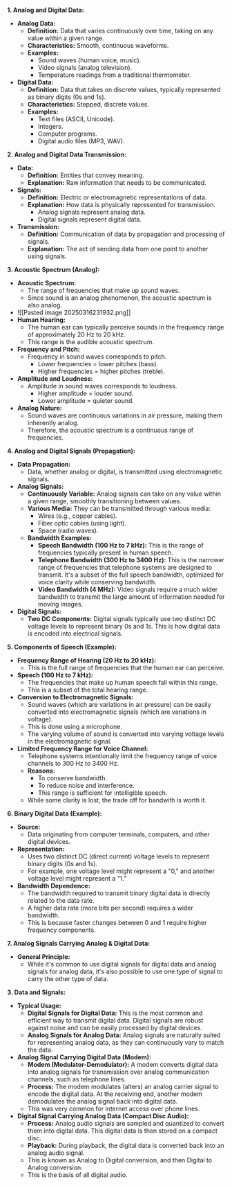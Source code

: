 **1. Analog and Digital Data:**
- **Analog Data:**
    - **Definition:** Data that varies continuously over time, taking on any value within a given range.
    - **Characteristics:** Smooth, continuous waveforms.
    - **Examples:**
        - Sound waves (human voice, music).
        - Video signals (analog television).
        - Temperature readings from a traditional thermometer.
- **Digital Data:**
    - **Definition:** Data that takes on discrete values, typically represented as binary digits (0s and 1s).
    - **Characteristics:** Stepped, discrete values.
    - **Examples:**
        - Text files (ASCII, Unicode).
        - Integers.
        - Computer programs.
        - Digital audio files (MP3, WAV).

**2. Analog and Digital Data Transmission:**
- **Data:**
    - **Definition:** Entities that convey meaning.
    - **Explanation:** Raw information that needs to be communicated.
- **Signals:**
    - **Definition:** Electric or electromagnetic representations of data.
    - **Explanation:** How data is physically represented for transmission.
        - Analog signals represent analog data.
        - Digital signals represent digital data.
- **Transmission:**
    - **Definition:** Communication of data by propagation and processing of signals.
    - **Explanation:** The act of sending data from one point to another using signals.

**3. Acoustic Spectrum (Analog):**
- **Acoustic Spectrum:**
    - The range of frequencies that make up sound waves.
    - Since sound is an analog phenomenon, the acoustic spectrum is also analog.
- ![[Pasted image 20250316231932.png]]
- **Human Hearing:**
    - The human ear can typically perceive sounds in the frequency range of approximately 20 Hz to 20 kHz.
    - This range is the audible acoustic spectrum.
- **Frequency and Pitch:**
    - Frequency in sound waves corresponds to pitch.
        - Lower frequencies = lower pitches (bass).
        - Higher frequencies = higher pitches (treble).
- **Amplitude and Loudness:**
    - Amplitude in sound waves corresponds to loudness.
        - Higher amplitude = louder sound.
        - Lower amplitude = quieter sound.
- **Analog Nature:**
    - Sound waves are continuous variations in air pressure, making them inherently analog.
    - Therefore, the acoustic spectrum is a continuous range of frequencies.


**4. Analog and Digital Signals (Propagation):**
- **Data Propagation:**
    - Data, whether analog or digital, is transmitted using electromagnetic signals.
- **Analog Signals:**
    - **Continuously Variable:** Analog signals can take on any value within a given range, smoothly transitioning between values.
    - **Various Media:** They can be transmitted through various media:
        - Wires (e.g., copper cables).
        - Fiber optic cables (using light).
        - Space (radio waves).
    - **Bandwidth Examples:**
        - **Speech Bandwidth (100 Hz to 7 kHz):** This is the range of frequencies typically present in human speech.
        - **Telephone Bandwidth (300 Hz to 3400 Hz):** This is the narrower range of frequencies that telephone systems are designed to transmit. It's a subset of the full speech bandwidth, optimized for voice clarity while conserving bandwidth.
        - **Video Bandwidth (4 MHz):** Video signals require a much wider bandwidth to transmit the large amount of information needed for moving images.
- **Digital Signals:**
    - **Two DC Components:** Digital signals typically use two distinct DC voltage levels to represent binary 0s and 1s. This is how digital data is encoded into electrical signals.

**5. Components of Speech (Example):**
- **Frequency Range of Hearing (20 Hz to 20 kHz):**
    - This is the full range of frequencies that the human ear can perceive.
- **Speech (100 Hz to 7 kHz):**
    - The frequencies that make up human speech fall within this range.
    - This is a subset of the total hearing range.
- **Conversion to Electromagnetic Signals:**
    - Sound waves (which are variations in air pressure) can be easily converted into electromagnetic signals (which are variations in voltage).
    - This is done using a microphone.
    - The varying volume of sound is converted into varying voltage levels in the electromagnetic signal.
- **Limited Frequency Range for Voice Channel:**
    - Telephone systems intentionally limit the frequency range of voice channels to 300 Hz to 3400 Hz.
    - **Reasons:**
        - To conserve bandwidth.
        - To reduce noise and interference.
        - This range is sufficient for intelligible speech.
    - While some clarity is lost, the trade off for bandwith is worth it.

**6. Binary Digital Data (Example):**
- **Source:**
    - Data originating from computer terminals, computers, and other digital devices.
- **Representation:**
    - Uses two distinct DC (direct current) voltage levels to represent binary digits (0s and 1s).
    - For example, one voltage level might represent a "0," and another voltage level might represent a "1."
- **Bandwidth Dependence:**
    - The bandwidth required to transmit binary digital data is directly related to the data rate.
    - A higher data rate (more bits per second) requires a wider bandwidth.
    - This is because faster changes between 0 and 1 require higher frequency components.

**7. Analog Signals Carrying Analog & Digital Data:**
- **General Principle:**
    - While it's common to use digital signals for digital data and analog signals for analog data, it's also possible to use one type of signal to carry the other type of data.

**3. Data and Signals:**
- **Typical Usage:**
    - **Digital Signals for Digital Data:** This is the most common and efficient way to transmit digital data. Digital signals are robust against noise and can be easily processed by digital devices.
    - **Analog Signals for Analog Data:** Analog signals are naturally suited for representing analog data, as they can continuously vary to match the data.
- **Analog Signal Carrying Digital Data (Modem):**
    - **Modem (Modulator-Demodulator):** A modem converts digital data into analog signals for transmission over analog communication channels, such as telephone lines.
    - **Process:** The modem modulates (alters) an analog carrier signal to encode the digital data. At the receiving end, another modem demodulates the analog signal back into digital data.
    - This was very common for internet access over phone lines.
- **Digital Signal Carrying Analog Data (Compact Disc Audio):**
    - **Process:** Analog audio signals are sampled and quantized to convert them into digital data. This digital data is then stored on a compact disc.
    - **Playback:** During playback, the digital data is converted back into an analog audio signal.
    - This is known as Analog to Digital conversion, and then Digital to Analog conversion.
    - This is the basis of all digital audio.